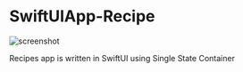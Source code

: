 # SwiftUIApp-Recipe
![screenshot](https://github.com/optmega/SwiftUIApp-Recipe/blob/main/Screenshot.PNG?raw=true)

Recipes app is written in SwiftUI using Single State Container
